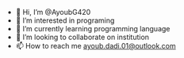- 👋 Hi, I’m @AyoubG420
- 👀 I’m interested in programing
- 🌱 I’m currently learning programming language
- 💞️ I’m looking to collaborate on institution
- 📫 How to reach me ayoub.dadi.01@outlook.com

<!---
AyoubG420/AyoubG420 is a ✨ special ✨ repository because its `README.md` (this file) appears on your GitHub profile.
You can click the Preview link to take a look at your changes.
--->
